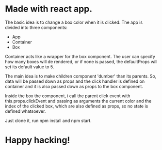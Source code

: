 # Made with react app.

The basic idea is to change a box color when it is clicked. The app is divided into three components:

* App
* Container
* Box

Container acts like a wrapper for the box component. The user can specify how many boxes will de rendered, or if none is passed, the defaultProps will set its default value to 5.

The main idea is to make children component 'dumber' than its parents. So, data will be passed down as props and the click handler is defined on container and it is also passed down as props to the box component.

Inside the box the component, i call the parent click event with this.props.clickEvent and passing as arguments the current color and the index of the clicked box, which are also defined as props, so no state is defined whatsoever. 

Just clone it, run npm install and npm start. 

# Happy hacking!
